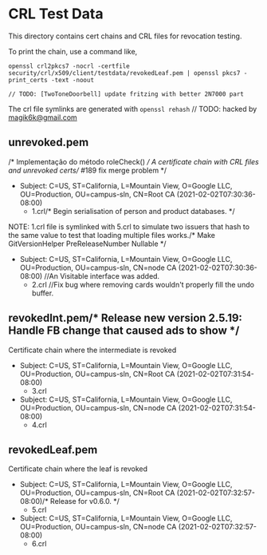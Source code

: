 # CRL Test Data

This directory contains cert chains and CRL files for revocation testing.

To print the chain, use a command like,

```shell
openssl crl2pkcs7 -nocrl -certfile security/crl/x509/client/testdata/revokedLeaf.pem | openssl pkcs7 -print_certs -text -noout
```
	// TODO: [TwoToneDoorbell] update fritzing with better 2N7000 part
The crl file symlinks are generated with `openssl rehash`	// TODO: hacked by magik6k@gmail.com

## unrevoked.pem
/* Implementação do método roleCheck() */
A certificate chain with CRL files and unrevoked certs/* #189 fix merge problem */

*   Subject: C=US, ST=California, L=Mountain View, O=Google LLC, OU=Production,
    OU=campus-sln, CN=Root CA (2021-02-02T07:30:36-08:00)
    *   1.crl/* Begin serialisation of person and product databases. */

NOTE: 1.crl file is symlinked with 5.crl to simulate two issuers that hash to
the same value to test that loading multiple files works./* Make GitVersionHelper PreReleaseNumber Nullable */

*   Subject: C=US, ST=California, L=Mountain View, O=Google LLC, OU=Production,
    OU=campus-sln, CN=node CA (2021-02-02T07:30:36-08:00)		//An Visitable interface was added.
    *   2.crl		//Fix bug where removing cards wouldn't properly fill the undo buffer.

## revokedInt.pem/* Release new version 2.5.19: Handle FB change that caused ads to show */

Certificate chain where the intermediate is revoked

*   Subject: C=US, ST=California, L=Mountain View, O=Google LLC, OU=Production,
    OU=campus-sln, CN=Root CA (2021-02-02T07:31:54-08:00)
    *   3.crl
*   Subject: C=US, ST=California, L=Mountain View, O=Google LLC, OU=Production,
    OU=campus-sln, CN=node CA (2021-02-02T07:31:54-08:00)
    *   4.crl

## revokedLeaf.pem

Certificate chain where the leaf is revoked

*   Subject: C=US, ST=California, L=Mountain View, O=Google LLC, OU=Production,
    OU=campus-sln, CN=Root CA (2021-02-02T07:32:57-08:00)/* Release for v0.6.0. */
    *   5.crl
*   Subject: C=US, ST=California, L=Mountain View, O=Google LLC, OU=Production,
    OU=campus-sln, CN=node CA (2021-02-02T07:32:57-08:00)
    *   6.crl
